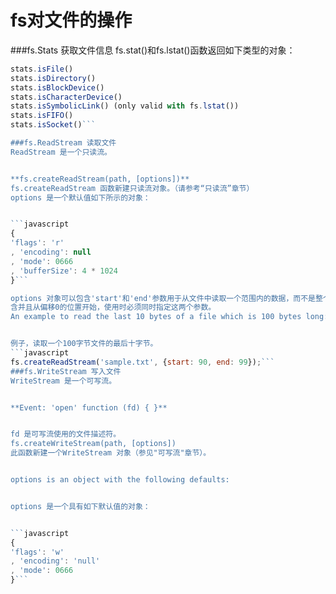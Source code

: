 # fs对文件的操作
###fs.Stats 获取文件信息
fs.stat()和fs.lstat()函数返回如下类型的对象：
```javascript
stats.isFile()
stats.isDirectory()
stats.isBlockDevice()
stats.isCharacterDevice()
stats.isSymbolicLink() (only valid with fs.lstat())
stats.isFIFO()
stats.isSocket()```

###fs.ReadStream 读取文件
ReadStream 是一个只读流。


**fs.createReadStream(path, [options])**
fs.createReadStream 函数新建只读流对象。（请参考“只读流”章节）
options 是一个默认值如下所示的对象：


```javascript
{
'flags': 'r'
, 'encoding': null
, 'mode': 0666
, 'bufferSize': 4 * 1024
}```

options 对象可以包含'start'和'end'参数用于从文件中读取一个范围内的数据，而不是整个文件。开始和结束都包
含并且从偏移0的位置开始，使用时必须同时指定这两个参数。
An example to read the last 10 bytes of a file which is 100 bytes long:


例子，读取一个100字节文件的最后十字节。
```javascript
fs.createReadStream('sample.txt', {start: 90, end: 99});```
###fs.WriteStream 写入文件
WriteStream 是一个可写流。


**Event: 'open' function (fd) { }**


fd 是可写流使用的文件描述符。
fs.createWriteStream(path, [options])
此函数新建一个WriteStream 对象（参见"可写流"章节）。


options is an object with the following defaults:


options 是一个具有如下默认值的对象：


```javascript
{
'flags': 'w'
, 'encoding': 'null'
, 'mode': 0666
}```

